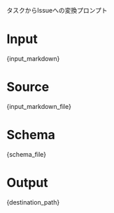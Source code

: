 タスクからIssueへの変換プロンプト

# Input
{input_markdown}

# Source
{input_markdown_file}

# Schema
{schema_file}

# Output
{destination_path}